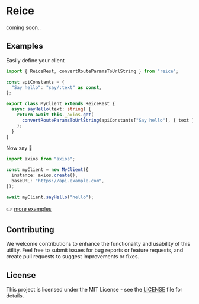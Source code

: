 # Reice

coming soon..

## Examples

Easily define your client

```typescript
import { ReiceRest, convertRouteParamsToUrlString } from "reice";

const apiConstants = {
  "Say hello": "say/:text" as const,
};

export class MyClient extends ReiceRest {
  async sayHello(text: string) {
    return await this._axios.get(
      convertRouteParamsToUrlString(apiConstants["Say hello"], { text }),
    );
  }
}
```

Now say 👋

```typescript
import axios from "axios";

const myClient = new MyClient({
  instance: axios.create(),
  baseURL: "https://api.example.com",
});

await myClient.sayHello("hello");
```

👉 [more examples](./examples/)

## Contributing

We welcome contributions to enhance the functionality and usability of this utility. Feel free to submit issues for bug reports or feature requests, and create pull requests to suggest improvements or fixes.

## License

This project is licensed under the MIT License - see the [LICENSE](./LICENSE) file for details.
